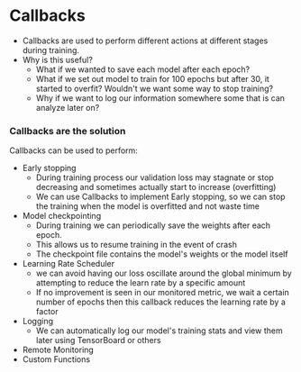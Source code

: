 # Callbacks
* Callbacks are used to perform different actions at different stages during training.
* Why is this useful?
  * What if we wanted to save each model after each epoch?
  * What if we set out model to train for 100 epochs but after 30, it started to overfit? Wouldn't we want some way to stop training?
  * Why if we want to log our information somewhere some that is can analyze later on?

### Callbacks are the solution
Callbacks can be used to perform:
  * Early stopping
    * During training process our validation loss may stagnate or stop decreasing and sometimes actually start to increase (overfitting)
    * We can use Callbacks to implement Early stopping, so we can stop the training when the model is overfitted and not waste time
  * Model checkpointing
    * During training we can periodically save the weights after each epoch.
    * This allows us to resume training in the event of crash
    * The checkpoint file contains the model's weights or the model itself
  * Learning Rate Scheduler
    * we can avoid having our loss oscillate around the global minimum by attempting to reduce the learn rate by a specific amount
    * If no improvement is seen in our monitored metric, we wait a certain number of epochs then this callback reduces the learning rate by a factor 
  * Logging
    * We can automatically log our model's training stats and view them later using TensorBoard or others
  * Remote Monitoring
  * Custom Functions
  



